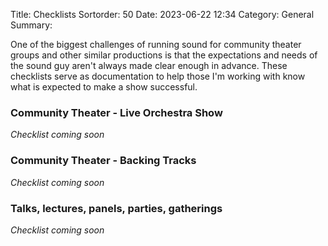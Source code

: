 Title: Checklists
Sortorder: 50
Date: 2023-06-22 12:34
Category: General
Summary: 

One of the biggest challenges of running sound for community theater groups and other similar productions is that the expectations and needs of the sound guy aren't always made clear enough in advance. These checklists serve as documentation to help those I'm working with know what is expected to make a show successful.

### Community Theater - Live Orchestra Show
*Checklist coming soon*

### Community Theater - Backing Tracks
*Checklist coming soon*

### Talks, lectures, panels, parties, gatherings
*Checklist coming soon*
